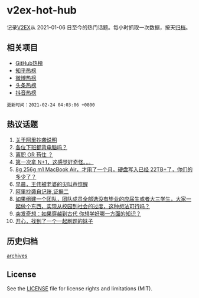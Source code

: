 # v2ex-hot-hub

 记录[V2EX](https://www.v2ex.com/)从 2021-01-06 日至今的热门话题。每小时抓取一次数据，按天[归档](archives)。
 
 ## 相关项目

- [GitHub热榜](https://github.com/snaildev/github-hot-hub)
- [知乎热榜](https://github.com/snaildev/zhihu-hot-hub)
- [微博热榜](https://github.com/snaildev/weibo-hot-hub)
- [头条热榜](https://github.com/snaildev/toutiao-hot-hub)
- [抖音热榜](https://github.com/snaildev/douyin-hot-hub)


 `更新时间：2021-02-24 04:03:06 +0800`

## 热议话题

1. [关于阿里抄袭说明](https://www.v2ex.com/t/755379)
1. [各位下班都背电脑吗？](https://www.v2ex.com/t/755308)
1. [离职 OR 苟住 ？](https://www.v2ex.com/t/755376)
1. [第一次拿 N+1，这感觉好奇怪。。。](https://www.v2ex.com/t/755313)
1. [8g 256g m1 MacBook Air，才用了一个月，硬盘写入已经 22TB+了，你们的多少了？](https://www.v2ex.com/t/755498)
1. [早晨，王伟被老婆的尖叫声惊醒](https://www.v2ex.com/t/755305)
1. [阿里抄袭自记账,证据二](https://www.v2ex.com/t/755348)
1. [如果组建一个团队，团队成员全部选没有毕业的应届生或者大三学生，大家一起做个东西，实现从校园到社会的过度，这种想法可行吗？](https://www.v2ex.com/t/755317)
1. [突发奇想：如果穿越到古代 你想学好哪一方面的知识？](https://www.v2ex.com/t/755462)
1. [开心，找到了一个一起刷题的妹子](https://www.v2ex.com/t/755557)

## 历史归档

[archives](archives)

## License

See the [LICENSE](LICENSE) file for license rights and limitations (MIT).
